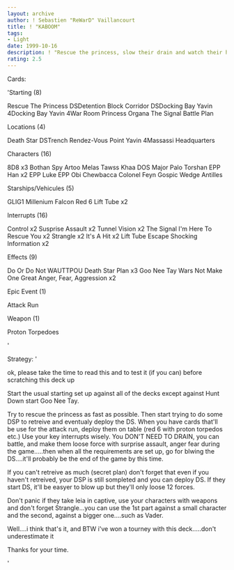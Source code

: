 ```yaml
---
layout: archive
author: ! Sebastien "ReWarD" Vaillancourt
title: ! "KABOOM"
tags:
- Light
date: 1999-10-16
description: ! "Rescue the princess, slow their drain and watch their head when you'll blow that Death Star with a 18 forces loss"
rating: 2.5
---
```

Cards: 

'Starting (8)

Rescue The Princess
DSDetention Block Corridor
DSDocking Bay
Yavin 4Docking Bay
Yavin 4War Room
Princess Organa
The Signal
Battle Plan

Locations (4)

Death Star
DSTrench
Rendez-Vous Point
Yavin 4Massassi Headquarters

Characters (16)

8D8 x3
Bothan Spy
Artoo
Melas
Tawss Khaa
DOS
Major Palo Torshan
EPP Han x2
EPP Luke
EPP Obi
Chewbacca
Colonel Feyn Gospic
Wedge Antilles

Starships/Vehicules (5)

GLIG1
Millenium Falcon
Red 6
Lift Tube x2

Interrupts (16)

Control x2
Susprise Assault x2
Tunnel Vision x2
The Signal
I'm Here To Rescue You x2
Strangle x2
It's A Hit x2
Lift Tube Escape
Shocking Information x2

Effects (9)

Do Or Do Not
WAUTTPOU
Death Star Plan x3
Goo Nee Tay
Wars Not Make One Great
Anger, Fear, Aggression x2

Epic Event (1)

Attack Run

Weapon (1)

Proton Torpedoes

'

Strategy: '

ok, please take the time to read this and to test it (if you can) before scratching this deck up

Start the usual starting set up against all of the decks except against Hunt Down start Goo Nee Tay.

Try to rescue the princess as fast as possible. Then start trying to do some DSP to retreive and eventualy deploy the DS. When you have cards that'll be use for the attack run, deploy them on table (red 6 with proton torpedos etc.) Use your key interrupts wisely. You DON'T NEED TO DRAIN, you can battle, and make them loose force with surprise assault, anger fear during the game.....then when all the requirements are set up, go for blwing the DS....it'll probably be the end of the game by this time.

If you can't retreive as much (secret plan) don't forget that even if you haven't retreived, your DSP is still sompleted and you can deploy DS. If they start DS, it'll be easyer to blow up but they'll only loose 12 forces.

Don't panic if they take leia in captive, use your characters with weapons and don't forget Strangle...you can use the 1st part against a small character and the second, against a bigger one....such as Vader.

Well....i think that's it, and BTW i've won a tourney with this deck.....don't underestimate it

Thanks for your time.

'